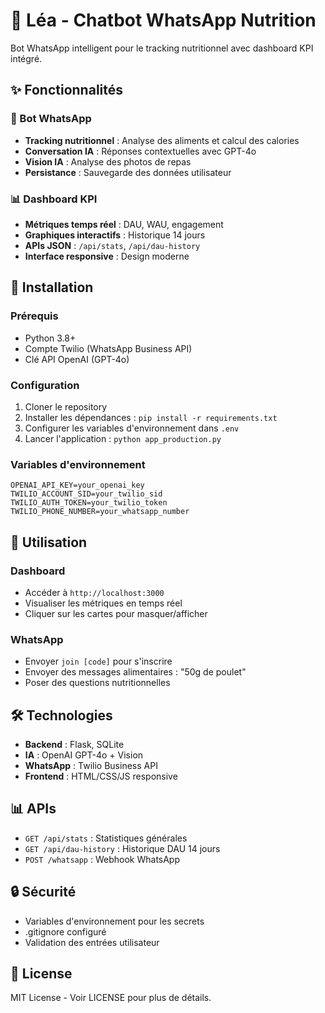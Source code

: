 # 🤖 Léa - Chatbot WhatsApp Nutrition

Bot WhatsApp intelligent pour le tracking nutritionnel avec dashboard KPI intégré.

## ✨ Fonctionnalités

### 📱 Bot WhatsApp
- **Tracking nutritionnel** : Analyse des aliments et calcul des calories
- **Conversation IA** : Réponses contextuelles avec GPT-4o
- **Vision IA** : Analyse des photos de repas
- **Persistance** : Sauvegarde des données utilisateur

### 📊 Dashboard KPI
- **Métriques temps réel** : DAU, WAU, engagement
- **Graphiques interactifs** : Historique 14 jours
- **APIs JSON** : `/api/stats`, `/api/dau-history`
- **Interface responsive** : Design moderne

## 🚀 Installation

### Prérequis
- Python 3.8+
- Compte Twilio (WhatsApp Business API)
- Clé API OpenAI (GPT-4o)

### Configuration
1. Cloner le repository
2. Installer les dépendances : `pip install -r requirements.txt`
3. Configurer les variables d'environnement dans `.env`
4. Lancer l'application : `python app_production.py`

### Variables d'environnement
```env
OPENAI_API_KEY=your_openai_key
TWILIO_ACCOUNT_SID=your_twilio_sid
TWILIO_AUTH_TOKEN=your_twilio_token
TWILIO_PHONE_NUMBER=your_whatsapp_number
```

## 📖 Utilisation

### Dashboard
- Accéder à `http://localhost:3000`
- Visualiser les métriques en temps réel
- Cliquer sur les cartes pour masquer/afficher

### WhatsApp
- Envoyer `join [code]` pour s'inscrire
- Envoyer des messages alimentaires : "50g de poulet"
- Poser des questions nutritionnelles

## 🛠️ Technologies

- **Backend** : Flask, SQLite
- **IA** : OpenAI GPT-4o + Vision
- **WhatsApp** : Twilio Business API
- **Frontend** : HTML/CSS/JS responsive

## 📊 APIs

- `GET /api/stats` : Statistiques générales
- `GET /api/dau-history` : Historique DAU 14 jours
- `POST /whatsapp` : Webhook WhatsApp

## 🔒 Sécurité

- Variables d'environnement pour les secrets
- .gitignore configuré
- Validation des entrées utilisateur

## 📝 License

MIT License - Voir LICENSE pour plus de détails.
